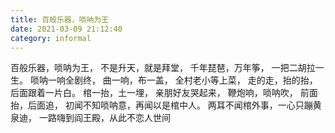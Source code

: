```yaml
---
title: 百般乐器，唢呐为王
date: 2021-03-09 21:12:40
category: informal
---
```

百般乐器，唢呐为王，
不是升天，就是拜堂，
千年琵琶，万年筝，
一把二胡拉一生。
唢呐一响全剧终，
曲一响，布一盖，
全村老小等上菜，
走的走，抬的抬，
后面跟着一片白。
棺一抬，土一埋，
亲朋好友哭起来，
鞭炮响，唢呐吹，
前面抬，后面追，
初闻不知唢呐意，再闻以是棺中人。
两耳不闻棺外事，一心只蹦黄泉迪，
一路嗨到阎王殿，从此不恋人世间
